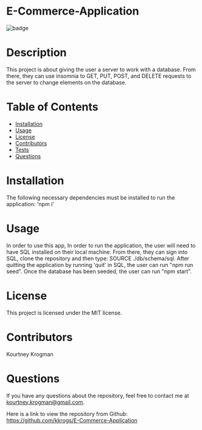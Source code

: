 # E-Commerce-Application
 ![badge](https://img.shields.io/badge/License-MIT-brightgreen)

# Description
This project is about giving the user a server to work with a database. From there, they can use insomnia to GET, PUT, POST, and DELETE requests to the server to change elements on the database.
# Table of Contents
* [Installation](#installation)
* [Usage](#usage)
* [License](#license)
* [Contributors](#contributors)
* [Tests](#tests)
* [Questions](#questions)
# Installation
The following necessary dependencies must be installed to run the application: 'npm i'
# Usage
In order to use this app, In order to run the application, the user will need to have SQL installed on their local machine. From there, they can sign into SQL, clone the repository and then type: SOURCE ./db/schema/sql. After quitting the application by running 'quit' in SQL, the user can run "npm run seed". Once the database has been seeded, the user can run "npm start".
# License
This project is licensed under the MIT license.


# Contributors
 Kourtney Krogman
# Questions
If you have any questions about the repository, feel free to contact me at kourtney.krogman@gmail.com.

Here is a link to view the repository from Github:
https://github.com/kkrogs/E-Commerce-Application
